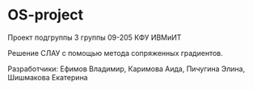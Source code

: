OS-project
==========

Проект подгруппы 3 группы 09-205 КФУ ИВМиИТ

Решение СЛАУ с помощью метода сопряженных градиентов.

Разработчики:
  Ефимов Владимир,
  Каримова Аида,
  Пичугина Элина,
  Шишмакова Екатерина
